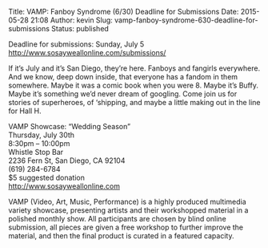 Title: VAMP: Fanboy Syndrome (6/30) Deadline for Submissions
Date: 2015-05-28 21:08
Author: kevin
Slug: vamp-fanboy-syndrome-630-deadline-for-submissions
Status: published

Deadline for submissions: Sunday, July 5  
http://www.sosayweallonline.com/submissions/

If it’s July and it’s San Diego, they’re here. Fanboys and fangirls everywhere. And we know, deep down inside, that everyone has a fandom in them somewhere. Maybe it was a comic book when you were 8. Maybe it’s Buffy. Maybe it’s something we’d never dream of googling. Come join us for stories of superheroes, of ‘shipping, and maybe a little making out in the line for Hall H.

VAMP Showcase: “Wedding Season”  
Thursday, July 30th  
8:30pm – 10:00pm  
Whistle Stop Bar  
2236 Fern St, San Diego, CA 92104  
(619) 284-6784  
\$5 suggested donation  
http://www.sosayweallonline.com

VAMP (Video, Art, Music, Performance) is a highly produced multimedia variety showcase, presenting artists and their workshopped material in a polished monthly show. All participants are chosen by blind online submission, all pieces are given a free workshop to further improve the material, and then the final product is curated in a featured capacity.
